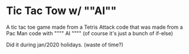# Tic Tac Tow w/ ""AI""

A tic tac toe game made from a Tetris Attack code that was made from a Pac Man code with """" AI """" (of course it's just a  bunch of if-else)

Did it during jan/2020 holidays. (waste of time?)
